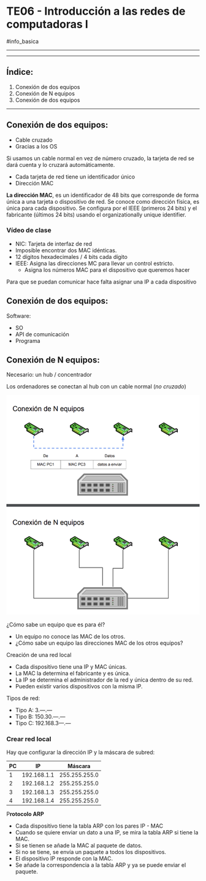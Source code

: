 # TE06 - Introducción a las redes de computadoras I
#info_basica 

---

---

## Índice:

1. Conexión de dos equipos
2. Conexión de N equipos
3. Conexión de dos equipos

---

## Conexión de dos equipos:

- Cable cruzado
- Gracias a los OS

Si usamos un cable normal en vez de número cruzado, la tarjeta de red se dará cuenta y lo cruzará automáticamente. 

- Cada tarjeta de red tiene un identificador único
- Dirección MAC

**La dirección MAC**, es un identificador de 48 bits que corresponde de forma única a una tarjeta o dispositivo de red. Se conoce como dirección física, es única para cada dispositivo. Se configura por el IEEE (primeros 24 bits) y el fabricante (últimos 24 bits) usando el organizationally unique identifier. 

### Vídeo de clase

- NIC: Tarjeta de interfaz de red
- Imposible encontrar dos MAC idénticas.
- 12 dígitos hexadecimales / 4 bits cada dígito
- IEEE: Asigna las direcciones MC para llevar un control estricto.
    - Asigna los números MAC para el dispositivo que queremos hacer

Para que se puedan comunicar hace falta asignar una IP a cada dispositivo

## Conexión de dos equipos:

Software:

- SO
- API de comunicación
- Programa

## Conexión de N equipos:

Necesario: un hub / concentrador

Los ordenadores se conectan al hub con un cable normal (*no cruzado*) 

![Untitled](TE06%20-%20Introduccio%CC%81n%20a%20las%20redes%20de%20computadoras%20I%206cf4751b76f74271a9006ddafe220caa/Untitled.png)

¿Cómo sabe un equipo que es para él?

- Un equipo no conoce las MAC de los otros.
- ¿Cómo sabe un equipo las direcciones MAC de los otros equipos?

Creación de una red local

- Cada dispositivo tiene una IP y MAC únicas.
- La MAC la determina el fabricante y es única.
- La IP se determina el administrador de la red y única dentro de su red.
- Pueden existir varios dispositivos con la misma IP.

Tipos de red:

- Tipo A: 3.—.—
- Tipo B: 150.30.—.—
- Tipo C: 192.168.3—.—

### Crear red local

Hay que configurar la dirección IP y la máscara de subred:

| PC | IP | Máscara |
| --- | --- | --- |
| 1 | 192.168.1.1 | 255.255.255.0 |
| 2 | 192.168.1.2 | 255.255.255.0 |
| 3 | 192.168.1.3 | 255.255.255.0 |
| 4 | 192.168.1.4 | 255.255.255.0 |

P**rotocolo ARP**

- Cada dispositivo tiene la tabla ARP con los pares IP - MAC
- Cuando se quiere enviar un dato a una IP, se mira la tabla ARP si tiene la MAC.
- Si se tienen se añade la MAC al paquete de datos.
- Si no se tiene, se envía un paquete a todos los dispositivos.
- El dispositivo IP responde con la MAC.
- Se añade la correspondencia a la tabla ARP y ya se puede enviar el paquete.